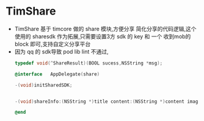 
<h1>TimShare</h1>
<ul>
<li>TimShare 基于 timcore 做的 share 模块,方便分享 
简化分享的代码逻辑,这个使用的 sharesdk 作为拓展,只需要设置3方 sdk 的 key 和 一个 收到mob的 block 即可,支持自定义分享平台 </li>
<li>因为 qq 的 sdk导致 pod lib lint 不通过,</li>

````objectivec
typedef void(^ShareResult)(BOOL sucess,NSString *msg);

@interface   AppDelegate(share)

-(void)initSharedSDK;


-(void)shareInfo:(NSString *)title content:(NSString *)content image:(id)image  url:(NSString *)url actionSheet:(UIView *)actionSheet onShareStateChanged:(ShareResult)shareStateChangedHandler activePlatforms:(NSArray*)activePlatforms;

@end

